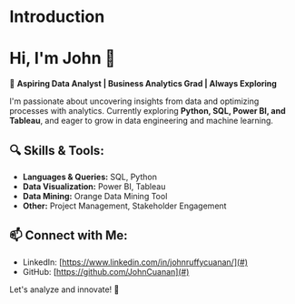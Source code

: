 # Introduction

# Hi, I'm John 👋

🚀 **Aspiring Data Analyst | Business Analytics Grad | Always Exploring**

I'm passionate about uncovering insights from data and optimizing processes with analytics. Currently exploring **Python, SQL, Power BI, and Tableau**, and eager to grow in data engineering and machine learning.

## 🔍 Skills & Tools:
- **Languages & Queries:** SQL, Python
- **Data Visualization:** Power BI, Tableau
- **Data Mining:** Orange Data Mining Tool
- **Other:** Project Management, Stakeholder Engagement 

## 📫 Connect with Me:
- LinkedIn: [https://www.linkedin.com/in/johnruffycuanan/](#)
- GitHub: [https://github.com/JohnCuanan](#)

Let's analyze and innovate! 🚀

